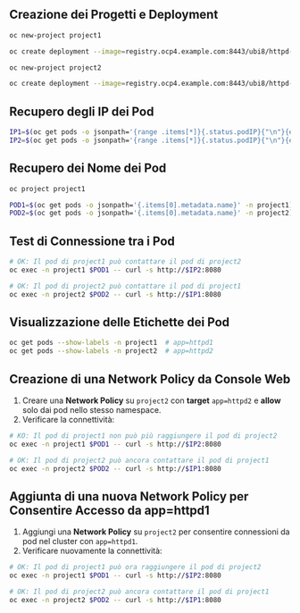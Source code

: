 ## Creazione dei Progetti e Deployment

```sh
oc new-project project1

oc create deployment --image=registry.ocp4.example.com:8443/ubi8/httpd-24:latest httpd1

oc new-project project2

oc create deployment --image=registry.ocp4.example.com:8443/ubi8/httpd-24:latest httpd2
```

## Recupero degli IP dei Pod

```sh
IP1=$(oc get pods -o jsonpath='{range .items[*]}{.status.podIP}{"\n"}{end}' -n project1)
IP2=$(oc get pods -o jsonpath='{range .items[*]}{.status.podIP}{"\n"}{end}' -n project2)
```

## Recupero dei Nome dei Pod

```sh
oc project project1

POD1=$(oc get pods -o jsonpath='{.items[0].metadata.name}' -n project1)
POD2=$(oc get pods -o jsonpath='{.items[0].metadata.name}' -n project2)
```

## Test di Connessione tra i Pod

```sh
# OK: Il pod di project1 può contattare il pod di project2
oc exec -n project1 $POD1 -- curl -s http://$IP2:8080

# OK: Il pod di project2 può contattare il pod di project1
oc exec -n project2 $POD2 -- curl -s http://$IP1:8080
```

## Visualizzazione delle Etichette dei Pod

```sh
oc get pods --show-labels -n project1  # app=httpd1
oc get pods --show-labels -n project2  # app=httpd2
```

## Creazione di una Network Policy da Console Web

1. Creare una **Network Policy** su `project2` con **target** `app=httpd2` e **allow** solo dai pod nello stesso namespace.
2. Verificare la connettività:

```sh
# KO: Il pod di project1 non può più raggiungere il pod di project2
oc exec -n project1 $POD1 -- curl -s http://$IP2:8080

# OK: Il pod di project2 può ancora contattare il pod di project1
oc exec -n project2 $POD2 -- curl -s http://$IP1:8080
```

## Aggiunta di una nuova Network Policy per Consentire Accesso da app=httpd1

1. Aggiungi una **Network Policy** su `project2` per consentire connessioni da pod nel cluster con `app=httpd1`.
2. Verificare nuovamente la connettività:

```sh
# OK: Il pod di project1 può ora raggiungere il pod di project2
oc exec -n project1 $POD1 -- curl -s http://$IP2:8080

# OK: Il pod di project2 può ancora contattare il pod di project1
oc exec -n project2 $POD2 -- curl -s http://$IP1:8080
